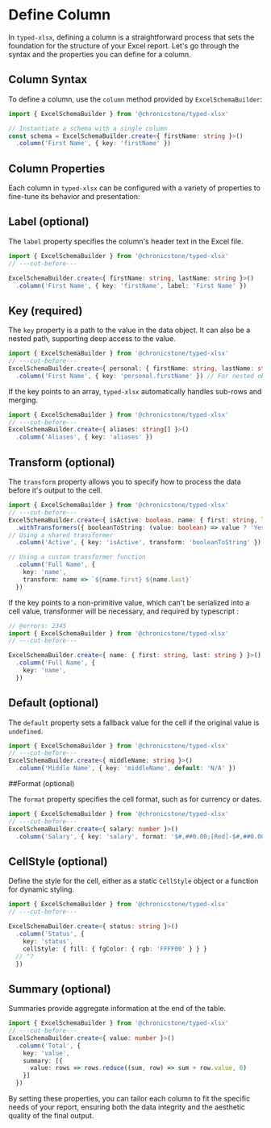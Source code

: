 # Define Column

In `typed-xlsx`, defining a column is a straightforward process that sets the foundation for the structure of your Excel report. Let's go through the syntax and the properties you can define for a column.

## Column Syntax

To define a column, use the `column` method provided by `ExcelSchemaBuilder`:

```ts twoslash
import { ExcelSchemaBuilder } from '@chronicstone/typed-xlsx'

// Instantiate a schema with a single column
const schema = ExcelSchemaBuilder.create<{ firstName: string }>()
  .column('First Name', { key: 'firstName' })
```

## Column Properties

Each column in `typed-xlsx` can be configured with a variety of properties to fine-tune its behavior and presentation:

## Label (optional)

The `label` property specifies the column's header text in the Excel file.

```ts twoslash
import { ExcelSchemaBuilder } from '@chronicstone/typed-xlsx'
// ---cut-before---

ExcelSchemaBuilder.create<{ firstName: string, lastName: string }>()
  .column('First Name', { key: 'firstName', label: 'First Name' })
```

## Key (required)

The `key` property is a path to the value in the data object. It can also be a nested path, supporting deep access to the value.

```ts twoslash
import { ExcelSchemaBuilder } from '@chronicstone/typed-xlsx'
// ---cut-before---
ExcelSchemaBuilder.create<{ personal: { firstName: string, lastName: string } }>()
  .column('First Name', { key: 'personal.firstName' }) // For nested objects
```

If the key points to an array, `typed-xlsx` automatically handles sub-rows and merging.

```ts twoslash
import { ExcelSchemaBuilder } from '@chronicstone/typed-xlsx'
// ---cut-before---
ExcelSchemaBuilder.create<{ aliases: string[] }>()
  .column('Aliases', { key: 'aliases' })
```

## Transform (optional)

The `transform` property allows you to specify how to process the data before it's output to the cell.

```ts twoslash
import { ExcelSchemaBuilder } from '@chronicstone/typed-xlsx'
// ---cut-before---
ExcelSchemaBuilder.create<{ isActive: boolean, name: { first: string, last: string } }>()
  .withTransformers({ booleanToString: (value: boolean) => value ? 'Yes' : 'No' })
// Using a shared transformer
  .column('Active', { key: 'isActive', transform: 'booleanToString' })

// Using a custom transformer function
  .column('Full Name', {
    key: 'name',
    transform: name => `${name.first} ${name.last}`
  })
```

If the key points to a non-primitive value, which can't be serialized into a cell value, transformer will be necessary, and required by typescript :

```ts twoslash
// @errors: 2345
import { ExcelSchemaBuilder } from '@chronicstone/typed-xlsx'
// ---cut-before---

ExcelSchemaBuilder.create<{ name: { first: string, last: string } }>()
  .column('Full Name', {
    key: 'name',
  })
```

## Default (optional)

The `default` property sets a fallback value for the cell if the original value is `undefined`.

```ts twoslash
import { ExcelSchemaBuilder } from '@chronicstone/typed-xlsx'
// ---cut-before---
ExcelSchemaBuilder.create<{ middleName: string }>()
  .column('Middle Name', { key: 'middleName', default: 'N/A' })
```

##Format (optional)

The `format` property specifies the cell format, such as for currency or dates.

```ts twoslash
import { ExcelSchemaBuilder } from '@chronicstone/typed-xlsx'
// ---cut-before---
ExcelSchemaBuilder.create<{ salary: number }>()
  .column('Salary', { key: 'salary', format: '$#,##0.00;[Red]-$#,##0.00' })
```

## CellStyle (optional)

Define the style for the cell, either as a static `CellStyle` object or a function for dynamic styling.

```ts twoslash
import { ExcelSchemaBuilder } from '@chronicstone/typed-xlsx'
// ---cut-before---

ExcelSchemaBuilder.create<{ status: string }>()
  .column('Status', {
    key: 'status',
    cellStyle: { fill: { fgColor: { rgb: 'FFFF00' } } }
  // ^?
  })
```

## Summary (optional)

Summaries provide aggregate information at the end of the table.

```ts twoslash
import { ExcelSchemaBuilder } from '@chronicstone/typed-xlsx'
// ---cut-before---
ExcelSchemaBuilder.create<{ value: number }>()
  .column('Total', {
    key: 'value',
    summary: [{
      value: rows => rows.reduce((sum, row) => sum + row.value, 0)
    }]
  })
```

By setting these properties, you can tailor each column to fit the specific needs of your report, ensuring both the data integrity and the aesthetic quality of the final output.
